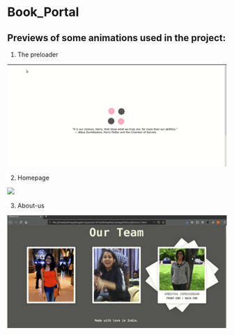 # Book_Portal
## Previews of some animations used in the project:
1. The preloader

![](imgs/preloader.gif)

2. Homepage 

![](imgs/homepage.gif)

3. About-us

![](imgs/aboutus.gif)
